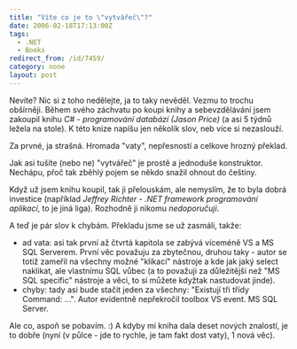 ```yaml
---
title: "Víte co je to \"vytvářeč\"?"
date: 2006-02-18T17:13:00Z
tags:
  - .NET
  - Books
redirect_from: /id/7459/
category: none
layout: post
---
```

Nevíte? Nic si z toho nedělejte, ja to taky nevěděl. Vezmu to trochu obšírněji. Během svého záchvatu po koupi knihy a sebevzdělávání jsem zakoupil knihu _C# - programování databází (Jason Price)_ (a asi 5 týdnů ležela na stole). K této knize napíšu jen několik slov, neb více si nezaslouží.

Za prvné, ja strašná. Hromada "vaty", nepřesností a celkove hrozný překlad.

Jak asi tušíte (nebo ne) "vytvářeč" je prostě a jednoduše konstruktor. Nechápu, přoč tak zběhlý pojem se někdo snažil ohnout do češtiny.

Když už jsem knihu koupil, tak ji přelouskám, ale nemyslím, že to byla dobrá investice (například _Jeffrey Richter - .NET framework programování aplikací_, to je jiná liga). Rozhodně ji nikomu _nedoporučuji_.

A teď je pár slov k chybám. Překladu jsme se už zasmáli, takže:

* ad vata: asi tak první až čtvrtá kapitola se zabývá víceméně VS a MS SQL Serverem. První věc považuju za zbytečnou, druhou taky - autor se totiž zameřil na všechny možné "klikací" nástroje a kde jak jaký select naklikat, ale vlastnímu SQL vůbec (a to považuji za důležitější než "MS SQL specific" nástroje a věci, to si můžete kdyžtak nastudovat jinde).
* chyby: tady asi bude stačit jeden za všechny: "Existují tři třídy Command: ...". Autor evidentně nepřekročil toolbox VS event. MS SQL Server.

Ale co, aspoň se pobavím. :) A kdyby mi kniha dala deset nových znalostí, je to dobře (nyní (v půlce - jde to rychle, je tam fakt dost vaty), 1 nová věc).
